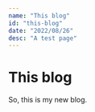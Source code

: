 ```yaml
---
name: "This blog"
id: "this-blog"
date: "2022/08/26"
desc: "A test page"
---
```


# This blog

So, this is my new blog.

